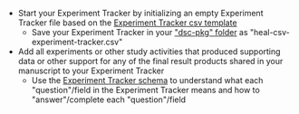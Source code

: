 <!--## Low and late results support-->
* Start your Experiment Tracker by initializing an empty Experiment Tracker file based on the [Experiment Tracker csv template](https://raw.githubusercontent.com/norc-heal/heal-data-pkg-tool/main/heal-csv-experiment-tracker.csv)
  * Save your Experiment Tracker in your ["dsc-pkg" folder](../../terms/index.md#dsc-pkg-folder) as "heal-csv-experiment-tracker.csv"
* Add all experiments or other study activities that produced supporting data or other support for any of the final result products shared in your manuscript to your Experiment Tracker
  * Use the [Experiment Tracker schema](../../schemas/md_experiment_tracker.md) to understand what each "question"/field in the Experiment Tracker means and how to "answer"/complete each "question"/field
